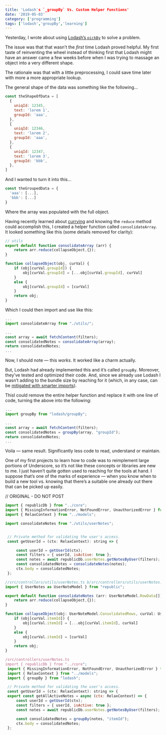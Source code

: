 ```yaml
---
title: 'Lodash's `_groupBy` Vs. Custom Helper Functions'
date: '2019-05-03'
category: ['programming']
tags: ['lodash','groupBy','learning']
---
```

Yesterday, I wrote about using [Lodash’s `pickBy`](https://www.stephencharlesweiss.com/2019-05-02/objects-undefined-values-and-lodash-pickby-identity/) to solve a problem.

The issue was that that wasn’t the *first* time Lodash proved helpful. My first taste of reinventing the wheel instead of thinking first that Lodash might have an answer came a few weeks before when I was trying to massage an object into a very different shape.

The rationale was that with a little preprocessing, I could save time later with more a more appropriate lookup.

The general shape of the data was something like the following…
```javascript
const theShapeOfData = [
  {
    uniqId: 12345,
    text: 'lorem 1',
    groupId: 'aaa',
  },
  {
    uniqId: 12346,
    text: 'lorem 2',
    groupId: 'aaa',
  },
  {
    uniqId: 12347,
    text: 'lorem 3',
    groupId: 'bbb',
  },
]
```

And I wanted to turn it into this…
```javascript
const theGroupedData = {
  'aaa': [...],
  'bbb': [...]
}
```
Where the array was populated with the full object.

Having recently learned about [currying](https://www.stephencharlesweiss.com/2019-04-13/currying-an-introduction-with-function-declarations-and-expressions/) and knowing the `reduce` method could accomplish this, I created a helper function called `consolidateArray`. It looked something like this (some details removed for clarity):
```javascript
// utils
export default function consolidateArray (arr) {
    return arr.reduce(collapseObject,{});
}

function collapseObject(obj, curVal) {
    if (obj[curVal.groupId]) {
        obj[curVal.groupId] = [...obj[curVal.groupId], curVal]
    }
    else {
        obj[curVal.groupId] = [curVal]
    }
    return obj;
}
```
Which I could then import and use like this:
``` javascript
...
import consolidateArray from "./utils/";

...
const array = await fetchContent(filters);
const consolidatedNotes = consolidateArray(array);
return consolidatedNotes;
...
```

Now, I should note — this *works*. It worked like a charm actually.

But, Lodash had already implemented this and it’s called `groupBy`. Moreover, they’ve tested and optimized their code. And, since we already use Lodash I wasn’t adding to the bundle size by reaching for it (which, in any case, can be [mitigated with smarter imports](https://www.stephencharlesweiss.com/2019-04-26/minimizing-bundle-size-by-restructuring-imports/)).

ThisI could remove the entire helper function and replace it with one line of code, turning the above into the following:
```javascript
...
import groupBy from "lodash/groupBy";

...
const array = await fetchContent(filters);
const consolidatedNotes = groupBy(array, "groupId");
return consolidatedNotes;
...
```

Voila — same result. Significantly less code to read, understand or maintain.

One of my first projects to learn how to code was to reimplement large portions of Underscore, so it’s not like these concepts or libraries are new to me. I just haven’t quite gotten used to reaching for the tools at hand. I suppose that’s one of the marks of experience — when you know when to build a new tool vs. knowing that there’s a suitable one already out there that can be picked up easily.


// ORIGINAL - DO NOT POST


``` javascript
import { republicDb } from "../core";
import { MissingInformationError, NotFoundError, UnauthorizedError } from "../DAL";
import { RelaxContext } from "../models";

import consolidateNotes from "./utils/userNotes";


 // Private method for validating the user's access.
 const getUserId = (ctx: RelaxContext): string => {

     const userId = getUserId(ctx);
     const filters = { userId, isActive: true };
     const notes = await republicDb.userNotes.getNotesByUser(filters);
     const consolidatedNotes = consolidateNotes(notes);
     ctx.body = consolidatedNotes;
 };
```
```javascript
//src/controllers/utils/userNotes.ts b/src/controllers/utils/userNotes.ts
import { UserNotes as UserNoteModel } from "republic";

export default function consolidateNotes (arr: UserNoteModel.RowData[]) {
    return arr.reduce(collapseObject,{});
}

function collapseObject(obj: UserNoteModel.ConsolidatedRows, curVal: UserNoteModel.RowData) {
    if (obj[curVal.itemId]) {
        obj[curVal.itemId] = [...obj[curVal.itemId], curVal]
    }
    else {
        obj[curVal.itemId] = [curVal]
    }
    return obj;
}
```


``` javascript
/src/controllers/userNotes.ts
import { republicDb } from "../core";
 import { MissingInformationError, NotFoundError, UnauthorizedError } from "../DAL";
 import { RelaxContext } from "../models";
 import { groupBy } from "lodash";

 // Private method for validating the user's access.
 const getUserId = (ctx: RelaxContext): string => {
 export const getAllActiveNotes = async (ctx: RelaxContext) => {
     const userId = getUserId(ctx);
     const filters = { userId, isActive: true };
     const notes = await republicDb.userNotes.getNotesByUser(filters);

     const consolidatedNotes = groupBy(notes, "itemId");
     ctx.body = consolidatedNotes;
 };
```

